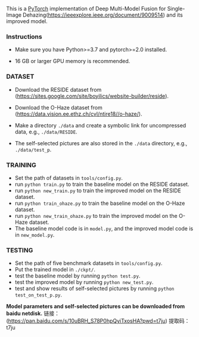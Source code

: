 This is a [PyTorch](https://pytorch.org/) implementation of Deep Multi-Model Fusion for Single-Image Dehazing(https://ieeexplore.ieee.org/document/9009514) and its improved model.
### Instructions
- Make sure you have Python>=3.7 and pytorch>=2.0 installed. 

- 16 GB or larger GPU memory is recommended.

### DATASET
- Download the RESIDE dataset from (https://sites.google.com/site/boyilics/website-builder/reside).

- Download the O-Haze dataset from (https://data.vision.ee.ethz.ch/cvl/ntire18//o-haze/).

- Make a directory ```./data``` and create a symbolic link for uncompressed data, e.g., ```./data/RESIDE```.

- The self-selected pictures are also stored in the ```./data``` directory, e.g., ```./data/test_p```.

### TRAINING
- Set the path of datasets in ```tools/config.py```.
- run ```python train.py``` to train the baseline model on the RESIDE dataset.
- run ```python new_train.py``` to train the improved model on the RESIDE dataset.
- run ```python train_ohaze.py``` to train the baseline model on the O-Haze dataset.
- run ```python new_train_ohaze.py``` to train the improved model on the O-Haze dataset.
- The baseline model code is in ```model.py```, and the improved model code is in ```new_model.py```.

### TESTING 
- Set the path of five benchmark datasets in ```tools/config.py```.
- Put the trained model in ```./ckpt/```.
- test the baseline model by running ```python test.py```.
- test the improved model by running ```python new_test.py```.
- test and show results of self-selected pictures by running ```python test_on_test_p.py```.

 **Model parameters and self-selected pictures can be downloaded from baidu netdisk.**
 链接：(https://pan.baidu.com/s/10uBRH_S78P0hpQyiTxosHA?pwd=t7ju) 
提取码：t7ju
